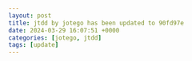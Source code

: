 ```yaml
---
layout: post
title: jtdd by jotego has been updated to 90fd97e
date: 2024-03-29 16:07:51 +0000
categories: [jotego, jtdd]
tags: [update]
---
```


